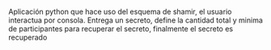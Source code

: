 Aplicación python que hace uso del esquema de shamir, el usuario interactua por consola. Entrega un secreto, define la cantidad total y minima de participantes para recuperar el secreto, finalmente el secreto es recuperado
